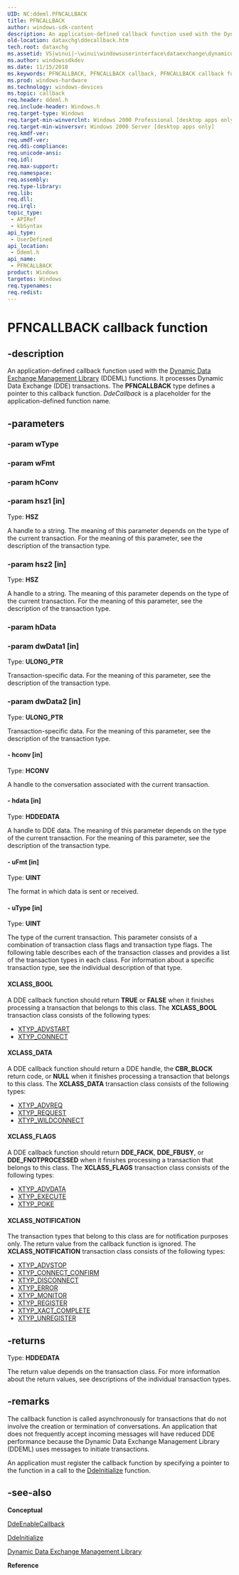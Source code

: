 ```yaml
---
UID: NC:ddeml.PFNCALLBACK
title: PFNCALLBACK
author: windows-sdk-content
description: An application-defined callback function used with the Dynamic Data Exchange Management Library (DDEML) functions.
old-location: dataxchg\ddecallback.htm
tech.root: dataxchg
ms.assetid: VS|winui|~\winui\windowsuserinterface\dataexchange\dynamicdataexchangemanagementlibrary\dynamicdataexchangemanagementreference\dynamicdataexchangemanagementfunctions\ddecallback.htm
ms.author: windowssdkdev
ms.date: 11/15/2018
ms.keywords: PFNCALLBACK, PFNCALLBACK callback, PFNCALLBACK callback function [Data Exchange], XCLASS_BOOL, XCLASS_DATA, XCLASS_FLAGS, XCLASS_NOTIFICATION, _win32_DdeCallback, _win32_ddecallback_cpp, dataxchg.ddecallback, ddeml/PFNCALLBACK, winui._win32_ddecallback
ms.prod: windows-hardware
ms.technology: windows-devices
ms.topic: callback
req.header: ddeml.h
req.include-header: Windows.h
req.target-type: Windows
req.target-min-winverclnt: Windows 2000 Professional [desktop apps only]
req.target-min-winversvr: Windows 2000 Server [desktop apps only]
req.kmdf-ver: 
req.umdf-ver: 
req.ddi-compliance: 
req.unicode-ansi: 
req.idl: 
req.max-support: 
req.namespace: 
req.assembly: 
req.type-library: 
req.lib: 
req.dll: 
req.irql: 
topic_type:
 - APIRef
 - kbSyntax
api_type:
 - UserDefined
api_location:
 - Ddeml.h
api_name:
 - PFNCALLBACK
product: Windows
targetos: Windows
req.typenames: 
req.redist: 
---
```


# PFNCALLBACK callback function


## -description


An application-defined callback function used with the <a href="https://msdn.microsoft.com/f22d4a10-58b9-4f62-bbc3-3cbeb3246923">Dynamic Data Exchange Management Library</a> (DDEML) functions. It processes Dynamic Data Exchange (DDE) transactions. The 
			<b>PFNCALLBACK</b> type defines a pointer to this callback function. <i>DdeCallback</i> is a placeholder for the application-defined function name. 


## -parameters




### -param wType


### -param wFmt


### -param hConv


### -param hsz1 [in]

Type: <b>HSZ</b>

A handle to a string. The meaning of this parameter depends on the type of the current transaction. For the meaning of this parameter, see the description of the transaction type. 


### -param hsz2 [in]

Type: <b>HSZ</b>

A handle to a string. The meaning of this parameter depends on the type of the current transaction. For the meaning of this parameter, see the description of the transaction type. 


### -param hData


### -param dwData1 [in]

Type: <b>ULONG_PTR</b>

Transaction-specific data. For the meaning of this parameter, see the description of the transaction type. 


### -param dwData2 [in]

Type: <b>ULONG_PTR</b>

Transaction-specific data. For the meaning of this parameter, see the description of the transaction type. 


#### - hconv [in]

Type: <b>HCONV</b>

A handle to the conversation associated with the current transaction. 


#### - hdata [in]

Type: <b>HDDEDATA</b>

A handle to DDE data. The meaning of this parameter depends on the type of the current transaction. For the meaning of this parameter, see the description of the transaction type. 


#### - uFmt [in]

Type: <b>UINT</b>

The format in which data is sent or received. 


#### - uType [in]

Type: <b>UINT</b>

The type of the current transaction. This parameter consists of a combination of transaction class flags and transaction type flags. The following table describes each of the transaction classes and provides a list of the transaction types in each class. For information about a specific transaction type, see the individual description of that type. 



#### XCLASS_BOOL

A DDE callback function should return <b>TRUE</b> or <b>FALSE</b> when it finishes processing a transaction that belongs to this class. The <b>XCLASS_BOOL</b> transaction class consists of the following types: 
                        

<ul>
<li>
<a href="https://msdn.microsoft.com/8911e722-5656-4ca6-8b0a-6bdf8281611a">XTYP_ADVSTART</a>
</li>
<li>
<a href="https://msdn.microsoft.com/74f43b10-f7ac-4370-9caa-7b9ddf3413ed">XTYP_CONNECT</a>
</li>
</ul>


#### XCLASS_DATA

A DDE callback function should return a DDE handle, the <b>CBR_BLOCK</b> return code, or <b>NULL</b> when it finishes processing a transaction that belongs to this class. The <b>XCLASS_DATA</b> transaction class consists of the following types: 
                        

<ul>
<li>
<a href="https://msdn.microsoft.com/9bd43e61-cbd6-4d53-bab3-90e85819b16b">XTYP_ADVREQ</a>
</li>
<li>
<a href="https://msdn.microsoft.com/e776b995-6a64-4398-9e29-c151f3ef4c1d">XTYP_REQUEST</a>
</li>
<li>
<a href="https://msdn.microsoft.com/4651e14f-ca13-412e-853d-326a13db78e4">XTYP_WILDCONNECT</a>
</li>
</ul>


#### XCLASS_FLAGS

A DDE callback function should return <b>DDE_FACK</b>, <b>DDE_FBUSY</b>, or <b>DDE_FNOTPROCESSED</b> when it finishes processing a transaction that belongs to this class. The <b>XCLASS_FLAGS</b> transaction class consists of the following types:
                        

<ul>
<li>
<a href="https://msdn.microsoft.com/c6e61785-b98c-4ffa-9d23-339e1c66cb4d">XTYP_ADVDATA</a>
</li>
<li>
<a href="https://msdn.microsoft.com/6001eb7d-59c0-49ec-97ce-26132891188c">XTYP_EXECUTE</a>
</li>
<li>
<a href="https://msdn.microsoft.com/63c6115e-24f8-4f35-8397-8be63110b21f">XTYP_POKE</a>
</li>
</ul>


#### XCLASS_NOTIFICATION

The transaction types that belong to this class are for notification purposes only. The return value from the callback function is ignored. The <b>XCLASS_NOTIFICATION</b> transaction class consists of the following types: 
						

<ul>
<li>
<a href="https://msdn.microsoft.com/67dfa463-6a44-43a5-93be-a39c19c87c1c">XTYP_ADVSTOP</a>
</li>
<li>
<a href="https://msdn.microsoft.com/4db67539-9322-44d7-bf2b-749bd6cfcbb4">XTYP_CONNECT_CONFIRM</a>
</li>
<li>
<a href="https://msdn.microsoft.com/22a9ec63-8a74-4829-ad02-d07dd0e8fa9b">XTYP_DISCONNECT</a>
</li>
<li>
<a href="https://msdn.microsoft.com/710daa04-ed83-42e3-a55e-6ccf891a3d52">XTYP_ERROR</a>
</li>
<li>
<a href="https://msdn.microsoft.com/a27791b1-c1b4-4516-b050-71da164fa80a">XTYP_MONITOR</a>
</li>
<li>
<a href="https://msdn.microsoft.com/465e9c10-1526-4e2a-8a46-5984043f5a93">XTYP_REGISTER</a>
</li>
<li>
<a href="https://msdn.microsoft.com/d34a6fab-0e3c-44fe-b25f-7011228fe261">XTYP_XACT_COMPLETE</a>
</li>
<li>
<a href="https://msdn.microsoft.com/a57a5d53-7919-4698-8c84-6142dd29bb2a">XTYP_UNREGISTER</a>
</li>
</ul>

## -returns



Type: <b>HDDEDATA</b>

The return value depends on the transaction class. For more information about the return values, see descriptions of the individual transaction types. 




## -remarks



The callback function is called asynchronously for transactions that do not involve the creation or termination of conversations. An application that does not frequently accept incoming messages will have reduced DDE performance because the Dynamic Data Exchange Management Library (DDEML) uses messages to initiate transactions. 

An application must register the callback function by specifying a pointer to the function in a call to the <a href="https://msdn.microsoft.com/ea679d2b-8c03-4706-b6a8-37a99c6d61d1">DdeInitialize</a> function. 




## -see-also




<b>Conceptual</b>



<a href="https://msdn.microsoft.com/1fb9c17b-829a-4c7e-947b-41b15b0db142">DdeEnableCallback</a>



<a href="https://msdn.microsoft.com/ea679d2b-8c03-4706-b6a8-37a99c6d61d1">DdeInitialize</a>



<a href="https://msdn.microsoft.com/f22d4a10-58b9-4f62-bbc3-3cbeb3246923">Dynamic Data Exchange Management Library</a>



<b>Reference</b>
 

 

